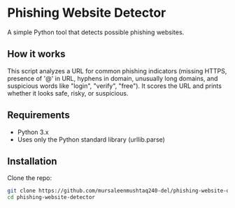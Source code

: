 # Phishing Website Detector
A simple Python tool that detects possible phishing websites.

## How it works
This script analyzes a URL for common phishing indicators (missing HTTPS, presence of '@' in URL, hyphens in domain, unusually long domains, and suspicious words like "login", "verify", "free"). It scores the URL and prints whether it looks safe, risky, or suspicious.

## Requirements
- Python 3.x
- Uses only the Python standard library (urllib.parse)

## Installation
Clone the repo:
```bash
git clone https://github.com/mursaleenmushtaq240-del/phishing-website-detector.git
cd phishing-website-detector
